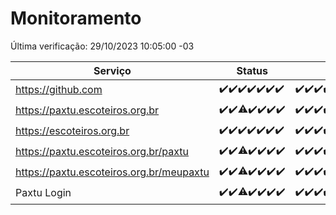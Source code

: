 # Monitoramento

Última verificação: 29/10/2023 10:05:00 -03

|Serviço|Status|Últimas 24h|
|---|---|---|
|https://github.com|<span title="2023-10-22: OK=24">✔️</span><span title="2023-10-23: OK=24">✔️</span><span title="2023-10-24: OK=24">✔️</span><span title="2023-10-25: OK=24">✔️</span><span title="2023-10-26: OK=24">✔️</span><span title="2023-10-27: OK=24">✔️</span><span title="2023-10-28: OK=14">✔️</span>|<span title="28/10/2023 11:03:00 -03 : 200">✔️</span><span title="28/10/2023 12:03:00 -03 : 200">✔️</span><span title="28/10/2023 13:06:00 -03 : 200">✔️</span><span title="28/10/2023 14:03:00 -03 : 200">✔️</span><span title="28/10/2023 15:06:00 -03 : 200">✔️</span><span title="28/10/2023 16:02:00 -03 : 200">✔️</span><span title="28/10/2023 17:04:00 -03 : 200">✔️</span><span title="28/10/2023 18:02:00 -03 : 200">✔️</span><span title="28/10/2023 19:03:00 -03 : 200">✔️</span><span title="28/10/2023 20:04:00 -03 : 200">✔️</span><span title="28/10/2023 21:31:00 -03 : 200">✔️</span><span title="28/10/2023 22:43:00 -03 : 200">✔️</span><span title="28/10/2023 23:16:00 -03 : 200">✔️</span><span title="29/10/2023 00:06:00 -03 : 200">✔️</span><span title="29/10/2023 01:06:00 -03 : 200">✔️</span><span title="29/10/2023 02:05:00 -03 : 200">✔️</span><span title="29/10/2023 03:07:00 -03 : 200">✔️</span><span title="29/10/2023 04:03:00 -03 : 200">✔️</span><span title="29/10/2023 05:07:00 -03 : 200">✔️</span><span title="29/10/2023 06:03:00 -03 : 200">✔️</span><span title="29/10/2023 07:04:00 -03 : 200">✔️</span><span title="29/10/2023 08:02:00 -03 : 200">✔️</span><span title="29/10/2023 09:09:00 -03 : 200">✔️</span><span title="29/10/2023 10:05:00 -03 : 200">✔️</span>|
|https://paxtu.escoteiros.org.br|<span title="2023-10-22: OK=24">✔️</span><span title="2023-10-23: OK=24">✔️</span><span title="2023-10-24: OK=17, Falhas=7">⚠️</span><span title="2023-10-25: OK=24">✔️</span><span title="2023-10-26: OK=24">✔️</span><span title="2023-10-27: OK=24">✔️</span><span title="2023-10-28: OK=14">✔️</span>|<span title="28/10/2023 11:03:00 -03 : 200">✔️</span><span title="28/10/2023 12:03:00 -03 : 200">✔️</span><span title="28/10/2023 13:06:00 -03 : 200">✔️</span><span title="28/10/2023 14:03:00 -03 : 200">✔️</span><span title="28/10/2023 15:06:00 -03 : 200">✔️</span><span title="28/10/2023 16:02:00 -03 : 200">✔️</span><span title="28/10/2023 17:04:00 -03 : 200">✔️</span><span title="28/10/2023 18:02:00 -03 : 200">✔️</span><span title="28/10/2023 19:03:00 -03 : 200">✔️</span><span title="28/10/2023 20:04:00 -03 : 200">✔️</span><span title="28/10/2023 21:31:00 -03 : 200">✔️</span><span title="28/10/2023 22:43:00 -03 : 200">✔️</span><span title="28/10/2023 23:16:00 -03 : 200">✔️</span><span title="29/10/2023 00:06:00 -03 : 200">✔️</span><span title="29/10/2023 01:06:00 -03 : 200">✔️</span><span title="29/10/2023 02:05:00 -03 : 200">✔️</span><span title="29/10/2023 03:07:00 -03 : 200">✔️</span><span title="29/10/2023 04:03:00 -03 : 200">✔️</span><span title="29/10/2023 05:07:00 -03 : 200">✔️</span><span title="29/10/2023 06:03:00 -03 : 200">✔️</span><span title="29/10/2023 07:04:00 -03 : 200">✔️</span><span title="29/10/2023 08:02:00 -03 : 200">✔️</span><span title="29/10/2023 09:09:00 -03 : 200">✔️</span><span title="29/10/2023 10:05:00 -03 : 200">✔️</span>|
|https://escoteiros.org.br|<span title="2023-10-22: OK=24">✔️</span><span title="2023-10-23: OK=24">✔️</span><span title="2023-10-24: OK=24">✔️</span><span title="2023-10-25: OK=24">✔️</span><span title="2023-10-26: OK=24">✔️</span><span title="2023-10-27: OK=24">✔️</span><span title="2023-10-28: OK=14">✔️</span>|<span title="28/10/2023 11:03:00 -03 : 200">✔️</span><span title="28/10/2023 12:03:00 -03 : 200">✔️</span><span title="28/10/2023 13:06:00 -03 : 200">✔️</span><span title="28/10/2023 14:03:00 -03 : 200">✔️</span><span title="28/10/2023 15:06:00 -03 : 200">✔️</span><span title="28/10/2023 16:02:00 -03 : 200">✔️</span><span title="28/10/2023 17:04:00 -03 : 200">✔️</span><span title="28/10/2023 18:02:00 -03 : 200">✔️</span><span title="28/10/2023 19:03:00 -03 : 200">✔️</span><span title="28/10/2023 20:04:00 -03 : 200">✔️</span><span title="28/10/2023 21:31:00 -03 : 200">✔️</span><span title="28/10/2023 22:43:00 -03 : 200">✔️</span><span title="28/10/2023 23:16:00 -03 : 200">✔️</span><span title="29/10/2023 00:06:00 -03 : 200">✔️</span><span title="29/10/2023 01:06:00 -03 : 200">✔️</span><span title="29/10/2023 02:05:00 -03 : 200">✔️</span><span title="29/10/2023 03:07:00 -03 : 200">✔️</span><span title="29/10/2023 04:03:00 -03 : 200">✔️</span><span title="29/10/2023 05:07:00 -03 : 200">✔️</span><span title="29/10/2023 06:03:00 -03 : 200">✔️</span><span title="29/10/2023 07:04:00 -03 : 200">✔️</span><span title="29/10/2023 08:02:00 -03 : 200">✔️</span><span title="29/10/2023 09:09:00 -03 : 200">✔️</span><span title="29/10/2023 10:05:00 -03 : 200">✔️</span>|
|https://paxtu.escoteiros.org.br/paxtu|<span title="2023-10-22: OK=24">✔️</span><span title="2023-10-23: OK=24">✔️</span><span title="2023-10-24: OK=17, Falhas=7">⚠️</span><span title="2023-10-25: OK=24">✔️</span><span title="2023-10-26: OK=24">✔️</span><span title="2023-10-27: OK=24">✔️</span><span title="2023-10-28: OK=14">✔️</span>|<span title="28/10/2023 11:03:00 -03 : 200">✔️</span><span title="28/10/2023 12:03:00 -03 : 200">✔️</span><span title="28/10/2023 13:06:00 -03 : 200">✔️</span><span title="28/10/2023 14:03:00 -03 : 200">✔️</span><span title="28/10/2023 15:06:00 -03 : 200">✔️</span><span title="28/10/2023 16:02:00 -03 : 200">✔️</span><span title="28/10/2023 17:04:00 -03 : 200">✔️</span><span title="28/10/2023 18:02:00 -03 : 200">✔️</span><span title="28/10/2023 19:03:00 -03 : 200">✔️</span><span title="28/10/2023 20:04:00 -03 : 200">✔️</span><span title="28/10/2023 21:31:00 -03 : 200">✔️</span><span title="28/10/2023 22:43:00 -03 : 200">✔️</span><span title="28/10/2023 23:16:00 -03 : 200">✔️</span><span title="29/10/2023 00:06:00 -03 : 200">✔️</span><span title="29/10/2023 01:06:00 -03 : 200">✔️</span><span title="29/10/2023 02:05:00 -03 : 200">✔️</span><span title="29/10/2023 03:07:00 -03 : 200">✔️</span><span title="29/10/2023 04:03:00 -03 : 200">✔️</span><span title="29/10/2023 05:07:00 -03 : 200">✔️</span><span title="29/10/2023 06:03:00 -03 : 200">✔️</span><span title="29/10/2023 07:04:00 -03 : 200">✔️</span><span title="29/10/2023 08:02:00 -03 : 200">✔️</span><span title="29/10/2023 09:09:00 -03 : 200">✔️</span><span title="29/10/2023 10:05:00 -03 : 200">✔️</span>|
|https://paxtu.escoteiros.org.br/meupaxtu|<span title="2023-10-22: OK=24">✔️</span><span title="2023-10-23: OK=24">✔️</span><span title="2023-10-24: OK=17, Falhas=7">⚠️</span><span title="2023-10-25: OK=24">✔️</span><span title="2023-10-26: OK=24">✔️</span><span title="2023-10-27: OK=24">✔️</span><span title="2023-10-28: OK=14">✔️</span>|<span title="28/10/2023 11:03:00 -03 : 200">✔️</span><span title="28/10/2023 12:03:00 -03 : 200">✔️</span><span title="28/10/2023 13:06:00 -03 : 200">✔️</span><span title="28/10/2023 14:03:00 -03 : 200">✔️</span><span title="28/10/2023 15:06:00 -03 : 200">✔️</span><span title="28/10/2023 16:02:00 -03 : 200">✔️</span><span title="28/10/2023 17:04:00 -03 : 200">✔️</span><span title="28/10/2023 18:02:00 -03 : 200">✔️</span><span title="28/10/2023 19:03:00 -03 : 200">✔️</span><span title="28/10/2023 20:04:00 -03 : 200">✔️</span><span title="28/10/2023 21:31:00 -03 : 200">✔️</span><span title="28/10/2023 22:43:00 -03 : 200">✔️</span><span title="28/10/2023 23:16:00 -03 : 200">✔️</span><span title="29/10/2023 00:06:00 -03 : 200">✔️</span><span title="29/10/2023 01:07:00 -03 : 200">✔️</span><span title="29/10/2023 02:05:00 -03 : 200">✔️</span><span title="29/10/2023 03:07:00 -03 : 200">✔️</span><span title="29/10/2023 04:03:00 -03 : 200">✔️</span><span title="29/10/2023 05:07:00 -03 : 200">✔️</span><span title="29/10/2023 06:03:00 -03 : 200">✔️</span><span title="29/10/2023 07:04:00 -03 : 200">✔️</span><span title="29/10/2023 08:02:00 -03 : 200">✔️</span><span title="29/10/2023 09:09:00 -03 : 200">✔️</span><span title="29/10/2023 10:05:00 -03 : 200">✔️</span>|
|Paxtu Login|<span title="2023-10-22: OK=24">✔️</span><span title="2023-10-23: OK=24">✔️</span><span title="2023-10-24: OK=17, Falhas=7">⚠️</span><span title="2023-10-25: OK=24">✔️</span><span title="2023-10-26: OK=24">✔️</span><span title="2023-10-27: OK=24">✔️</span><span title="2023-10-28: OK=14">✔️</span>|<span title="28/10/2023 11:03:00 -03 : 200">✔️</span><span title="28/10/2023 12:03:00 -03 : 200">✔️</span><span title="28/10/2023 13:06:00 -03 : 200">✔️</span><span title="28/10/2023 14:03:00 -03 : 200">✔️</span><span title="28/10/2023 15:06:00 -03 : 200">✔️</span><span title="28/10/2023 16:02:00 -03 : 200">✔️</span><span title="28/10/2023 17:04:00 -03 : 200">✔️</span><span title="28/10/2023 18:02:00 -03 : 200">✔️</span><span title="28/10/2023 19:03:00 -03 : 200">✔️</span><span title="28/10/2023 20:04:00 -03 : 200">✔️</span><span title="28/10/2023 21:31:00 -03 : 200">✔️</span><span title="28/10/2023 22:43:00 -03 : 200">✔️</span><span title="28/10/2023 23:16:00 -03 : 200">✔️</span><span title="29/10/2023 00:06:00 -03 : 200">✔️</span><span title="29/10/2023 01:07:00 -03 : 200">✔️</span><span title="29/10/2023 02:05:00 -03 : 200">✔️</span><span title="29/10/2023 03:07:00 -03 : 200">✔️</span><span title="29/10/2023 04:03:00 -03 : 200">✔️</span><span title="29/10/2023 05:07:00 -03 : 200">✔️</span><span title="29/10/2023 06:03:00 -03 : 200">✔️</span><span title="29/10/2023 07:04:00 -03 : 200">✔️</span><span title="29/10/2023 08:02:00 -03 : 200">✔️</span><span title="29/10/2023 09:09:00 -03 : 200">✔️</span><span title="29/10/2023 10:05:00 -03 : 200">✔️</span>|
